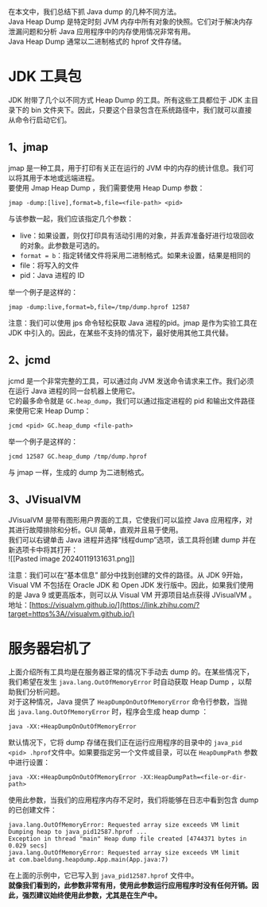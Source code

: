 
在本文中，我们总结下抓 Java dump 的几种不同方法。  
Java Heap Dump 是特定时刻 JVM 内存中所有对象的快照。它们对于解决内存泄漏问题和分析 Java 应用程序中的内存使用情况非常有用。  
Java Heap Dump 通常以二进制格式的 hprof 文件存储。

# JDK 工具包

  
JDK 附带了几个以不同方式 Heap Dump 的工具。所有这些工具都位于 JDK 主目录下的 bin 文件夹下。因此，只要这个目录包含在系统路径中，我们就可以直接从命令行启动它们。  
## 1、jmap
jmap 是一种工具，用于打印有关正在运行的 JVM 中的内存的统计信息。我们可以将其用于本地或远端进程。  
要使用 Jmap Heap Dump ，我们需要使用 Heap Dump 参数：  
```shell
jmap -dump:[live],format=b,file=<file-path> <pid>  
```
  
与该参数一起，我们应该指定几个参数：  

- live：如果设置，则仅打印具有活动引用的对象，并丢弃准备好进行垃圾回收的对象。此参数是可选的。
- `format = b`：指定转储文件将采用二进制格式。如果未设置，结果是相同的
- file：将写入的文件
- pid：Java 进程的 ID

举一个例子是这样的：  
```shell
jmap -dump:live,format=b,file=/tmp/dump.hprof 12587  
```
  
注意：我们可以使用 jps 命令轻松获取 Java 进程的pid。jmap 是作为实验工具在 JDK 中引入的。因此，在某些不支持的情况下，最好使用其他工具代替。  
## 2、jcmd
jcmd 是一个非常完整的工具，可以通过向 JVM 发送命令请求来工作。我们必须在运行 Java 进程的同一台机器上使用它。  
它的最多命令就是 `GC.heap_dump`，我们可以通过指定进程的 pid 和输出文件路径来使用它来 Heap Dump：  
```shell
jcmd <pid> GC.heap_dump <file-path>  
```

举一个例子是这样的：  
```shell
jcmd 12587 GC.heap_dump /tmp/dump.hprof  
```
  
与 jmap 一样，生成的 dump 为二进制格式。  
## 3、JVisualVM
JVisualVM 是带有图形用户界面的工具，它使我们可以监控 Java 应用程序，对其进行故障排除和分析。GUI 简单，直观并且易于使用。  
我们可以右键单击 Java 进程并选择“线程dump”选项，该工具将创建 dump 并在新选项卡中将其打开：  
![[Pasted image 20240119131631.png]]

注意：我们可以在“基本信息” 部分中找到创建的文件的路径。从 JDK 9开始，Visual VM 不包括在 Oracle JDK 和 Open JDK 发行版中。因此，如果我们使用的是 Java 9 或更高版本，则可以从 Visual VM 开源项目站点获得 JVisualVM 。地址：[https://visualvm.github.io/](https://link.zhihu.com/?target=https%3A//visualvm.github.io/)  

# 服务器宕机了

上面介绍所有工具均是在服务器正常的情况下手动去 dump 的。在某些情况下，我们希望在发生 `java.lang.OutOfMemoryError` 时自动获取 Heap Dump ，以帮助我们分析问题。  
对于这种情况，Java 提供了 `HeapDumpOnOutOfMemoryError` 命令行参数，当抛出 `java.lang.OutOfMemoryError` 时，程序会生成 heap dump ：  
```shell
java -XX:+HeapDumpOnOutOfMemoryError  
```
  
默认情况下，它将 dump 存储在我们正在运行应用程序的目录中的 `java_pid <pid> .hprof`文件中。如果要指定另一个文件或目录，可以在 `HeapDumpPath` 参数中进行设置：  
```shell
java -XX:+HeapDumpOnOutOfMemoryError -XX:HeapDumpPath=<file-or-dir-path>  
```
  
使用此参数，当我们的应用程序内存不足时，我们将能够在日志中看到包含 dump 的已创建文件：  
```shell
java.lang.OutOfMemoryError: Requested array size exceeds VM limit  
Dumping heap to java_pid12587.hprof ...  
Exception in thread "main" Heap dump file created [4744371 bytes in 0.029 secs]  
java.lang.OutOfMemoryError: Requested array size exceeds VM limit  
at com.baeldung.heapdump.App.main(App.java:7)  
```
  
在上面的示例中，它已写入到 `java_pid12587.hprof` 文件中。  
**就像我们看到的，此参数非常有用，使用此参数运行应用程序时没有任何开销。因此，强烈建议始终使用此参数，尤其是在生产中。**  

